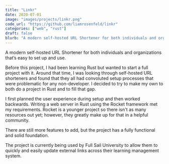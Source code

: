 ```yaml
---
title: "Linkr"
date: 2020-07-01
image: "images/projects/linkr.png"
code_url: "https://github.com/liamrosenfeld/linkr"
categories: ["web", "rust"]
draft: false
blurb: "A modern self-hosted URL Shortener for both individuals and organizations that’s easy to set up and use."
---
```


A modern self-hosted URL Shortener for both individuals and organizations that’s easy to set up and use.

Before this project, I had been learning Rust but wanted to start a full project with it. Around that time, I was looking through self-hosted URL shorteners and found that they all had convoluted setup processes that were problematic for any non-developer. I decided to try to make my own to both do a project in Rust and to fill that gap.

I first planned the user experience during setup and then worked backwards. Writing a web server in Rust using the Rocket framework met my requirements. Rocket is a younger project so there isn't as many resources out yet; however, they greatly make up for that in a helpful community.

There are still more features to add, but the project has a fully functional and solid foundation.

The project is currently being used by Full Sail University to allow them to quickly and easily update external links across their learning management system.
